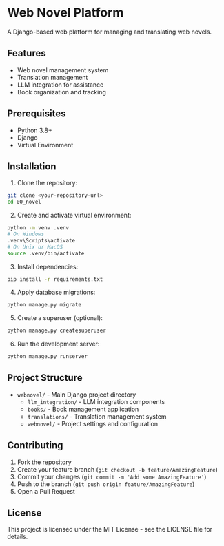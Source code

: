 # Web Novel Platform

A Django-based web platform for managing and translating web novels.

## Features

- Web novel management system
- Translation management
- LLM integration for assistance
- Book organization and tracking

## Prerequisites

- Python 3.8+
- Django
- Virtual Environment

## Installation

1. Clone the repository:
```bash
git clone <your-repository-url>
cd 00_novel
```

2. Create and activate virtual environment:
```bash
python -m venv .venv
# On Windows
.venv\Scripts\activate
# On Unix or MacOS
source .venv/bin/activate
```

3. Install dependencies:
```bash
pip install -r requirements.txt
```

4. Apply database migrations:
```bash
python manage.py migrate
```

5. Create a superuser (optional):
```bash
python manage.py createsuperuser
```

6. Run the development server:
```bash
python manage.py runserver
```

## Project Structure

- `webnovel/` - Main Django project directory
  - `llm_integration/` - LLM integration components
  - `books/` - Book management application
  - `translations/` - Translation management system
  - `webnovel/` - Project settings and configuration

## Contributing

1. Fork the repository
2. Create your feature branch (`git checkout -b feature/AmazingFeature`)
3. Commit your changes (`git commit -m 'Add some AmazingFeature'`)
4. Push to the branch (`git push origin feature/AmazingFeature`)
5. Open a Pull Request

## License

This project is licensed under the MIT License - see the LICENSE file for details. 